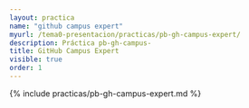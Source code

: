```yaml
--- 
layout: practica
name: "github campus expert"
myurl: /tema0-presentacion/practicas/pb-gh-campus-expert/
description: Práctica pb-gh-campus-
title: GitHub Campus Expert
visible: true
order: 1
---
```


{% include practicas/pb-gh-campus-expert.md %}
